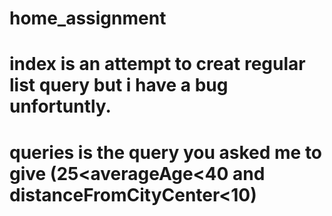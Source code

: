 # home_assignment
# index is an attempt to creat regular list query but i have a bug unfortuntly.
# queries is the query you asked me to give (25<averageAge<40 and distanceFromCityCenter<10)
